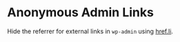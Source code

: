# Anonymous Admin Links

Hide the referrer for external links in `wp-admin` using [href.li](http://href.li).
